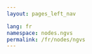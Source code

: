 ```yaml
---
layout: pages_left_nav

lang: fr
namespace: nodes.ngvs
permalink: /fr/nodes/ngvs
---
```


<!-- Content start -->

<!-- Content end -->
